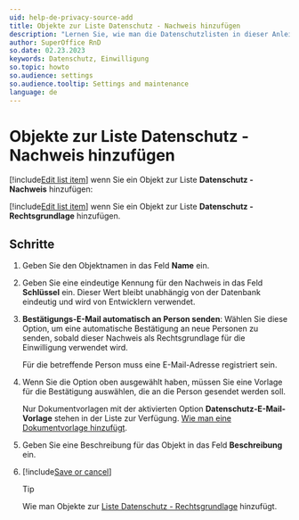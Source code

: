```yaml
---
uid: help-de-privacy-source-add
title: Objekte zur Liste Datenschutz - Nachweis hinzufügen
description: "Lernen Sie, wie man die Datenschutzlisten in dieser Anleitung ändern kann."
author: SuperOffice RnD
so.date: 02.23.2023
keywords: Datenschutz, Einwilligung
so.topic: howto
so.audience: settings
so.audience.tooltip: Settings and maintenance
language: de
---
```


# Objekte zur Liste Datenschutz - Nachweis hinzufügen

[!include[Edit list item](includes/edit-list-item.md)] wenn Sie ein Objekt zur Liste **Datenschutz - Nachweis** hinzufügen:

[!include[Edit list item](includes/edit-list-item.md)] wenn Sie ein Objekt zur Liste **Datenschutz - Rechtsgrundlage** hinzufügen.

## Schritte

1. Geben Sie den Objektnamen in das Feld **Name** ein.

2. Geben Sie eine eindeutige Kennung für den Nachweis in das Feld **Schlüssel** ein. Dieser Wert bleibt unabhängig von der Datenbank eindeutig und wird von Entwicklern verwendet.

3. **Bestätigungs-E-Mail automatisch an Person senden**: Wählen Sie diese Option, um eine automatische Bestätigung an neue Personen zu senden, sobald dieser Nachweis als Rechtsgrundlage für die Einwilligung verwendet wird.

    Für die betreffende Person muss eine E-Mail-Adresse registriert sein.

4. Wenn Sie die Option oben ausgewählt haben, müssen Sie eine Vorlage für die Bestätigung auswählen, die an die Person gesendet werden soll.

    Nur Dokumentvorlagen mit der aktivierten Option **Datenschutz-E-Mail-Vorlage** stehen in der Liste zur Verfügung. [Wie man eine Dokumentvorlage hinzufügt][1].

5. Geben Sie eine Beschreibung für das Objekt in das Feld **Beschreibung** ein.

6. [!include[Save or cancel](includes/save-or-cancel.md)]

    > [!TIP]
    > Wie man Objekte zur [Liste Datenschutz - Rechtsgrundlage][2] hinzufügt.

<!-- Referenced links -->
[1]: add-template.md
[2]: privacy-legal-base-add.md

<!-- Referenced images -->

